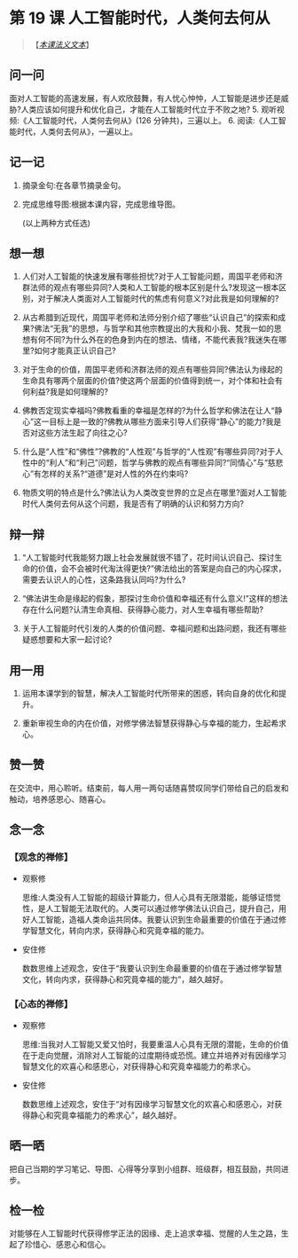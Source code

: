 # 第 19 课 人工智能时代，人类何去何从

> 【_[本课法义文本](.)_】

## 问一问

面对人工智能的高速发展，有人欢欣鼓舞，有人忧心忡忡，人工智能是进步还是威胁?人类应该如何提升和优化自己，才能在人工智能时代立于不败之地? 5. 观听视频:《人工智能时代，人类何去何从》(126 分钟共)，三遍以上。 6. 阅读:《人工智能时代，人类何去何从》，一遍以上。

## 记一记

1. 摘录金句:在各章节摘录金句。

2. 完成思维导图:根据本课内容，完成思维导图。

   (以上两种方式任选)

## 想一想

1. 人们对人工智能的快速发展有哪些担忧?对于人工智能问题，周国平老师和济群法师的观点有哪些异同?人类和人工智能的根本区别是什么?发现这一根本区别，对于解决人类面对人工智能时代的焦虑有何意义?对此我是如何理解的?

2. 从古希腊到近现代，周国平老师和法师分别介绍了哪些“认识自己”的探索和成果?佛法“无我”的思想，与哲学和其他宗教提出的大我和小我、梵我一如的思想有何不同?为什么外在的色身到内在的想法、情绪，不能代表我?我迷失在哪里?如何才能真正认识自己?

3. 对于生命的价值，周国平老师和济群法师的观点有哪些异同?佛法认为缘起的生命具有哪两个层面的价值?使这两个层面的价值得到统一，对个体和社会有何利益?我是如何理解的?

4. 佛教否定现实幸福吗?佛教看重的幸福是怎样的?为什么哲学和佛法在让人“静心”这一目标上是一致的?佛教从哪些方面来引导人们获得“静心”的能力?我是否对这些方法生起了向往之心?

5. 什么是“人性”和“佛性”?佛教的“人性观”与哲学的“人性观”有哪些异同?对于人性中的“利人”和“利己”问题，哲学与佛教的观点有哪些异同?“同情心”与“慈悲心”有怎样的关系?“道德”是对人性的外在约束吗?

6. 物质文明的特点是什么?佛法认为人类改变世界的立足点在哪里?面对人工智能时代人类何去何从这个问题，我是否有了明确的认识和努力方向?

## 辩一辩

1. “人工智能时代我能努力跟上社会发展就很不错了，花时间认识自己、探讨生命的价值，会不会被时代淘汰得更快?”佛法给出的答案是向自己的内心探求，需要去认识人的心性，这条路我认同吗?为什么?

2. “佛法讲生命是缘起的假象，那探讨生命价值和幸福还有什么意义!”这样的想法存在什么问题?认清生命真相、获得静心能力，对人生幸福有哪些帮助?

3. 关于人工智能时代引发的人类的价值问题、幸福问题和出路问题，我还有哪些疑惑想要和大家一起讨论?

## 用一用

1. 运用本课学到的智慧，解决人工智能时代所带来的困惑，转向自身的优化和提升。

2. 重新审视生命的内在价值，对修学佛法智慧获得静心与幸福的能力，生起希求心。

## 赞一赞

在交流中，用心聆听。结束前，每人用一两句话随喜赞叹同学们带给自己的启发和触动，培养感恩心、随喜心。

## 念一念

### 【观念的禅修】

- 观察修

  思维:人类没有人工智能的超级计算能力，但人心具有无限潜能，能够证悟觉性，是人工智能无法取代的。人类可以通过修学佛法认识自己，提升自己，用好人工智能，造福人类命运共同体。我要认识到生命最重要的价值在于通过修学智慧文化，转向内求，获得静心和究竟幸福的能力。

- 安住修

  数数思维上述观念，安住于“我要认识到生命最重要的价值在于通过修学智慧文化，转向内求，获得静心和究竟幸福的能力”，越久越好。

### 【心态的禅修】

- 观察修

  思维:当我对人工智能又爱又怕时，我要重温人心具有无限的潜能，生命的价值在于走向觉醒，消除对人工智能的过度期待或恐慌。建立并培养对有因缘学习智慧文化的欢喜心和感恩心，对获得静心和究竟幸福能力的希求心。

- 安住修

  数数思维上述观念，安住于“对有因缘学习智慧文化的欢喜心和感恩心，对获得静心和究竟幸福能力的希求心”，越久越好。

## 晒一晒

把自己当期的学习笔记、导图、心得等分享到小组群、班级群，相互鼓励，共同进步。

## 检一检

对能够在人工智能时代获得修学正法的因缘、走上追求幸福、觉醒的人生之路，生起了珍惜心、感恩心和信心。
